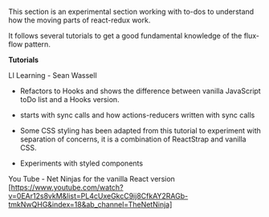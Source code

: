 This section is an experimental section working with to-dos to understand how the moving parts of react-redux work.

It follows several tutorials to get a good fundamental knowledge of the flux-flow pattern.

__Tutorials__

LI Learning - Sean Wassell
- Refactors to Hooks and shows the difference between vanilla JavaScript toDo list and a Hooks version.

- starts with sync calls and how actions-reducers written with sync calls

- Some CSS styling has been adapted from this tutorial to experiment with separation of concerns, it is a combination of ReactStrap and vanilla CSS.

- Experiments with styled components

You Tube - Net Ninjas for the vanilla React version [https://www.youtube.com/watch?v=0EAr12s8vkM&list=PL4cUxeGkcC9ij8CfkAY2RAGb-tmkNwQHG&index=18&ab_channel=TheNetNinja]
